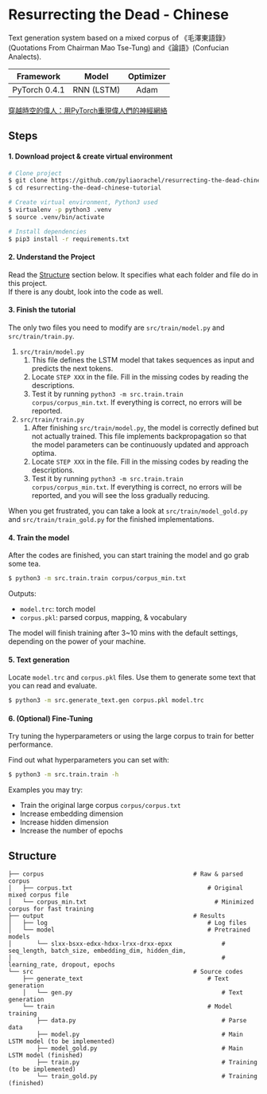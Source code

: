 # Resurrecting the Dead - Chinese

Text generation system based on a mixed corpus of 《毛澤東語錄》(Quotations From Chairman Mao Tse-Tung) and《論語》(Confucian Analects).

|Framework|Model|Optimizer|
|:-:|:-:|:-:|
| PyTorch 0.4.1 | RNN (LSTM) | Adam |

[穿越時空的偉人：用PyTorch重現偉人們的神經網絡](https://pyliaorachel.github.io/blog/tech/nlp/2017/12/24/resurrecting-the-dead-chinese.html)

## Steps

#### 1. Download project & create virtual environment

```bash
# Clone project
$ git clone https://github.com/pyliaorachel/resurrecting-the-dead-chinese-tutorial.git
$ cd resurrecting-the-dead-chinese-tutorial

# Create virtual environment, Python3 used
$ virtualenv -p python3 .venv
$ source .venv/bin/activate

# Install dependencies
$ pip3 install -r requirements.txt
```

#### 2. Understand the Project

Read the [Structure](#structure) section below. It specifies what each folder and file do in this project.  
If there is any doubt, look into the code as well.

#### 3. Finish the tutorial

The only two files you need to modify are `src/train/model.py` and `src/train/train.py`.

1. `src/train/model.py`
    1. This file defines the LSTM model that takes sequences as input and predicts the next tokens.
    2. Locate `STEP XXX` in the file. Fill in the missing codes by reading the descriptions.
    3. Test it by running `python3 -m src.train.train corpus/corpus_min.txt`. If everything is correct, no errors will be reported.
2. `src/train/train.py`
    1. After finishing `src/train/model.py`, the model is correctly defined but not actually trained. This file implements backpropagation so that the model parameters can be continuously updated and approach optima.
    2. Locate `STEP XXX` in the file. Fill in the missing codes by reading the descriptions.
    3. Test it by running `python3 -m src.train.train corpus/corpus_min.txt`. If everything is correct, no errors will be reported, and you will see the loss gradually reducing.

When you get frustrated, you can take a look at `src/train/model_gold.py` and `src/train/train_gold.py` for the finished implementations.

#### 4. Train the model

After the codes are finished, you can start training the model and go grab some tea.

```bash
$ python3 -m src.train.train corpus/corpus_min.txt
```

Outputs:

- `model.trc`: torch model
- `corpus.pkl`: parsed corpus, mapping, & vocabulary

The model will finish training after 3~10 mins with the default settings, depending on the power of your machine.

#### 5. Text generation

Locate `model.trc` and `corpus.pkl` files. Use them to generate some text that you can read and evaluate.

```bash
$ python3 -m src.generate_text.gen corpus.pkl model.trc 
```

#### 6. (Optional) Fine-Tuning

Try tuning the hyperparameters or using the large corpus to train for better performance.

Find out what hyperparameters you can set with:

```bash
$ python3 -m src.train.train -h
```

Examples you may try:
- Train the original large corpus `corpus/corpus.txt`
- Increase embedding dimension
- Increase hidden dimension
- Increase the number of epochs

## Structure

```
├── corpus                                          # Raw & parsed corpus
│   ├── corpus.txt                                      # Original mixed corpus file
│   └── corpus_min.txt                                    # Minimized corpus for fast training
├── output                                          # Results
│   ├── log                                             # Log files
│   └── model                                           # Pretrained models
│       └── slxx-bsxx-edxx-hdxx-lrxx-drxx-epxx              # seq_length, batch_size, embedding_dim, hidden_dim, 
│                                                           # learning_rate, dropout, epochs
└── src                                             # Source codes
    ├── generate_text                                   # Text generation
    │   └── gen.py                                          # Text generation
    └── train                                           # Model training
        ├── data.py                                         # Parse data
        ├── model.py                                        # Main LSTM model (to be implemented)
        ├── model_gold.py                                   # Main LSTM model (finished)
        ├── train.py                                        # Training (to be implemented)
        └── train_gold.py                                   # Training (finished)
```

